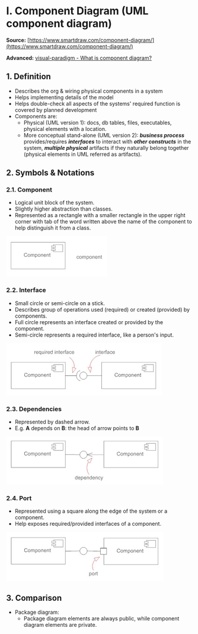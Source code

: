 # **I. Component Diagram (UML component diagram)**

**Source:** [https://www.smartdraw.com/component-diagram/](https://www.smartdraw.com/component-diagram/)

**Advanced:** [visual-paradigm - What is component diagram?](https://www.visual-paradigm.com/guide/uml-unified-modeling-language/what-is-component-diagram/)

## **1. Definition**

- Describes the org & wiring physical components in a system
- Helps implementing details of the model
- Helps double-check all aspects of the systems' required function is covered by planned development
- Components are:
  - Physical (UML version 1): docs, db tables, files, executables, physical elements with a location.
  - More conceptual stand-alone (UML version 2): **_business process_** provides/requires **_interfaces_** to interact with **_other constructs_** in the system, **_multiple physical_** artifacts if they naturally belong together (physical elements in UML referred as artifacts).

## **2. Symbols & Notations**

### **2.1. Component**

- Logical unit block of the system.
- Slightly higher abstraction than classes.
- Represented as a rectangle with a smaller rectangle in the upper right corner with tab of the word written above the name of the component to help distinguish it from a class.

![Component Notation](img/2021-04-19_component_diagram_component.png)

### **2.2. Interface**

- Small circle or semi-circle on a stick.
- Describes group of operations used (required) or created (provided) by components.
- Full circle represents an interface created or provided by the component.
- Semi-circle represents a required interface, like a person's input.

![Interface Notation](img/2021-04-19_component_diagram_interface.png)

### **2.3. Dependencies**

- Represented by dashed arrow.
- E.g. **A** depends on **B**: the head of arrow points to **B**

![Dependency Notation](img/2021-04-19_component_diagram_dependency.png)

### **2.4. Port**

- Represented using a square along the edge of the system or a component.
- Help exposes required/provided interfaces of a component.

![Port Notation](img/2021-04-19_component_diagram_port.png)

## **3. Comparison**

- Package diagram:
  - Package diagram elements are always public, while component diagram elements are private.
